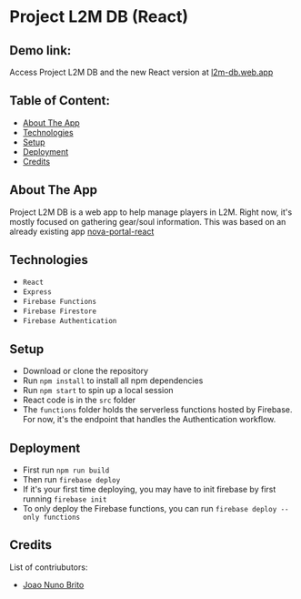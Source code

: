 # Project L2M DB (React)
## Demo link:
Access Project L2M DB and the new React version at [l2m-db.web.app](https://l2m-db.web.app)

## Table of Content:
- [About The App](#about-the-app)
- [Technologies](#technologies)
- [Setup](#setup)
- [Deployment](#deployment)
- [Credits](#credits)

## About The App
Project L2M DB is a web app to help manage players in L2M. Right now, it's mostly focused on gathering gear/soul information. This was based on an already existing app [nova-portal-react](https://github.com/Nova-L2M/nova-portal-react)

## Technologies
- `React`
- `Express`
- `Firebase Functions`
- `Firebase Firestore`
- `Firebase Authentication`

## Setup
- Download or clone the repository
- Run `npm install` to install all npm dependencies
- Run `npm start` to spin up a local session
- React code is in the `src` folder
- The `functions` folder holds the serverless functions hosted by Firebase. For now, it's the endpoint that handles the Authentication workflow.

## Deployment
- First run `npm run build`
- Then run `firebase deploy`
- If it's your first time deploying, you may have to init firebase by first running `firebase init`
- To only deploy the Firebase functions, you can run `firebase deploy --only functions`

## Credits
List of contriubutors:
- [Joao Nuno Brito](#)

